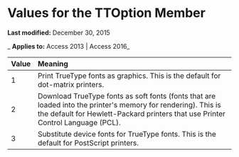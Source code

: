 
# Values for the TTOption Member

 **Last modified:** December 30, 2015

 _ **Applies to:** Access 2013 | Access 2016_


|**Value**|**Meaning**|
|:-----|:-----|
|1|Print TrueType fonts as graphics. This is the default for dot-matrix printers.|
|2|Download TrueType fonts as soft fonts (fonts that are loaded into the printer's memory for rendering). This is the default for Hewlett-Packard printers that use Printer Control Language (PCL).|
|3|Substitute device fonts for TrueType fonts. This is the default for PostScript printers.|
